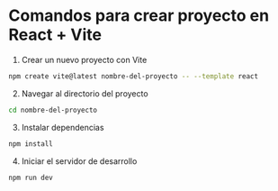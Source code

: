 # Comandos para crear proyecto en React + Vite

1. Crear un nuevo proyecto con Vite
```bash
npm create vite@latest nombre-del-proyecto -- --template react
```

2. Navegar al directorio del proyecto
```bash
cd nombre-del-proyecto
```

3. Instalar dependencias
```bash
npm install
```

4. Iniciar el servidor de desarrollo
```bash
npm run dev
```